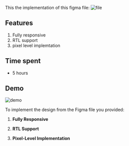 This the implementation of this figma file: 
![file](https://www.figma.com/file/qMSlSMf9B3uqG5LHpaidSI/%D8%A7%D8%AE%D8%AA%D8%A8%D8%A7%D8%B1-%D8%A7%D9%84%D9%85%D8%A8%D8%B1%D9%85%D8%AC%D9%8A%D9%86-CSS%2FHTML?type=design&node-id=1627-37733&mode=design&t=xU4bPDyDHu6fe7yo-0)


## Features 
1. Fully responsive
2. RTL support
3. pixel level implemtation


## Time spent
- 5 hours

## Demo
![demo](https://o2sa.github.io/Dashboard-with-rtl/)


To implement the design from the Figma file you provided:

1. **Fully Responsive**

2. **RTL Support**

3. **Pixel-Level Implementation**
